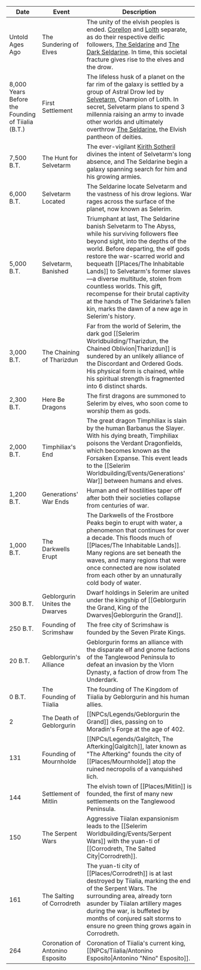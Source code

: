 | Date                                              | Event                           | Description                                                                                                                                                                                                                                                                                                                                                                                                                                                                                     |
| ------------------------------------------------- | ------------------------------- | ----------------------------------------------------------------------------------------------------------------------------------------------------------------------------------------------------------------------------------------------------------------------------------------------------------------------------------------------------------------------------------------------------------------------------------------------------------------------------------------------- |
| Untold Ages Ago                                   | The Sundering of Elves          | The unity of the elvish peoples is ended. [Corellon](https://5e.tools/deities.html#corellon%20larethian_elven_mtf) and [Lolth](https://5e.tools/deities.html#lolth_drow_mtf) separate, as do their respective deific followers, [The Seldarine](https://5e.tools/tables.html#elf%20deities%20(the%20seldarine)_mtf) and [The Dark Seldarine](https://5e.tools/tables.html#drow%20deities%20(the%20dark%20seldarine)_mtf). In time, this societal fracture gives rise to the elves and the drow. |
| 8,000 Years Before the Founding of Tiialia (B.T.) | First Settlement                | The lifeless husk of a planet on the far rim of the galaxy is settled by a group of Astral Drow led by [Selvetarm](https://5e.tools/deities.html#selvetarm_drow_mtf), Champion of Lolth. In secret, Selvetarm plans to spend 3 millennia raising an army to invade other worlds and ultimately overthrow [The Seldarine](https://5e.tools/tables.html#elf%20deities%20(the%20seldarine)_mtf), the Elvish pantheon of deities.                                                                   |
| 7,500 B.T.                                        | The Hunt for Selvetarm          | The ever-vigilant [Kirith Sotheril](https://5e.tools/deities.html#kirith%20sotheril_elven_mtf) divines the intent of Selvetarm's long absence, and The Seldarine begin a galaxy spanning search for him and his growing armies.                                                                                                                                                                                                                                                                 |
| 6,000 B.T.                                        | Selvetarm Located               | The Seldarine locate Selvetarm and the vastness of his drow legions. War rages across the surface of the planet, now known as Selerim.                                                                                                                                                                                                                                                                                                                                                          |
| 5,000 B.T.                                        | Selvetarm, Banished             | Triumphant at last, The Seldarine banish Selvetarm to The Abyss, while his surviving followers flee beyond sight, into the depths of the world. Before departing, the elf gods restore the war-scarred world and bequeath [[Places/The Inhabitable Lands]] to Selvetarm's former slaves—a diverse multitude, stolen from countless worlds. This gift, recompense for their brutal captivity at the hands of The Seldarine’s fallen kin, marks the dawn of a new age in Selerim's history.              |
| 3,000 B.T.                                        | The Chaining of Tharizdun       | Far from the world of Selerim, the dark god [[Selerim Worldbuilding/Tharizdun, the Chained Oblivion\|Tharizdun]] is sundered by an unlikely alliance of the Discordant and Ordered Gods. His physical form is chained, while his spiritual strength is fragmented into 6 distinct shards.                                                                                                                                                                                                                             |
| 2,300 B.T.                                        | Here Be Dragons                 | The first dragons are summoned to Selerim by elves, who soon come to worship them as gods.                                                                                                                                                                                                                                                                                                                                                                                                      |
| 2,000 B.T.                                        | Timphiliax's End                | The great dragon Timphiliax is slain by the human Barbanus the Slayer. With his dying breath, Timphiliax poisons the Verdant Dragonfields, which becomes known as the Forsaken Expanse. This event leads to the [[Selerim Worldbuilding/Events/Generations' War]] between humans and elves.                                                                                                                                                                                                                                  |
| 1,200 B.T.                                        | Generations' War Ends           | Human and elf hostilities taper off after both their societies collapse from centuries of war.                                                                                                                                                                                                                                                                                                                                                                                                  |
| 1,000 B.T.                                        | The Darkwells Erupt             | The Darkwells of the Frostbore Peaks begin to erupt with water, a phenomenon that continues for over a decade. This floods much of [[Places/The Inhabitable Lands]]. Many regions are set beneath the waves, and many regions that were once connected are now isolated from each other by an unnaturally cold body of water.                                                                                                                                                                          |
| 300 B.T.                                          | Geblorgurin Unites the Dwarves  | Dwarf holdings in Selerim are united under the kingship of [[Geblorgurin the Grand, King of the Dwarves\|Geblorgurin the Grand]].                                                                                                                                                                                                                                                                                                                                                               |
| 250 B.T.                                          | Founding of Scrimshaw           | The free city of Scrimshaw is founded by the Seven Pirate Kings.                                                                                                                                                                                                                                                                                                                                                                                                                                |
| 20 B.T.                                           | Geblorgurin's Alliance          | Geblorgurin forms an alliance with the disparate elf and gnome factions of the Tanglewood Peninsula to defeat an invasion by the Vlorn Dynasty, a faction of drow from The Underdark.                                                                                                                                                                                                                                                                                                           |
| 0 B.T.                                            | The Founding of Tiialia         | The founding of The Kingdom of Tiialia by Geblorgurin and his human allies.                                                                                                                                                                                                                                                                                                                                                                                                                     |
| 2                                                 | The Death of Geblorgurin        | [[NPCs/Legends/Geblorgurin the Grand]] dies, passing on to Moradin's Forge at the age of 402.                                                                                                                                                                                                                                                                                                                                                                                                                |
| 131                                               | Founding of Mournholde          | [[NPCs/Legends/Galgitch, The Afterking\|Galgitch]], later known as "The Afterking" founds the city of [[Places/Mournholde]] atop the ruined necropolis of a vanquished lich.                                                                                                                                                                                                                                                                                                                                        |
| 144                                               | Settlement of Mitlin            | The elvish town of [[Places/Mitlin]] is founded, the first of many new settlements on the Tanglewood Peninsula.                                                                                                                                                                                                                                                                                                                                                                                        |
| 150                                               | The Serpent Wars                | Aggressive Tiialan expansionism leads to the [[Selerim Worldbuilding/Events/Serpent Wars]] with the yuan-ti of [[Corrodreth, The Salted City\|Corrodreth]].                                                                                                                                                                                                                                                                                                                                                                  |
| 161                                               | The Salting of Corrodreth       | The yuan-ti city of [[Places/Corrodreth]] is at last destroyed by Tiialia, marking the end of the Serpent Wars. The surrounding area, already torn asunder by Tiialan artillery mages during the war, is buffeted by months of conjured salt storms to ensure no green thing grows again in Corrodreth.                                                                                                                                                                                                |
| 264                                               | Coronation of Antonino Esposito | Coronation of Tiialia's current king, [[NPCs/Tiialia/Antonino Esposito\|Antonino "Nino" Esposito]].                                                                                                                                                                                                                                                                                                                                                                                                          |

